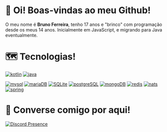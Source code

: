 # 👀 Oi! Boas-vindas ao meu Github!
O meu nome é **Bruno Ferreira**, tenho 17 anos e "brinco" com programação desde os meus 14 anos. Inicialmente em JavaScript, e migrando para Java eventualmente.

# 🗺️ Tecnologias!
[![kotlin](https://img.shields.io/badge/Kotlin-%E2%98%85%E2%98%85%E2%98%86-lightgrey?labelColor=B125EA&logo=Kotlin&style=for-the-badge&logoColor=pink)](https://kotlinlang.org/)
[![java](https://img.shields.io/badge/Java-%E2%98%85%E2%98%85%E2%98%86-lightgrey?labelColor=ffaa00&logo=Java&style=for-the-badge&logoColor=yellow)](https://www.java.com/pt-BR/)

[![mysql](https://img.shields.io/badge/MySQL-★★☆-lightgrey?labelColor=003545&logo=MySQL&style=for-the-badge&logoColor=white)](https://mariadb.org/)
[![mariaDB](https://img.shields.io/badge/MariaDB-★★☆-lightgrey?labelColor=003545&logo=MariaDB&style=for-the-badge&logoColor=white)](https://mariadb.org/)
[![SQLite](https://img.shields.io/badge/SQLite-★★☆-lightgrey?labelColor=003B57&logo=SQLite&style=for-the-badge&logoColor=white)](https://www.sqlite.org/)
[![postgreSQL](https://img.shields.io/badge/PostgreSQL-★★☆-lightgrey?labelColor=4169E1&logo=PostgreSQL&style=for-the-badge&logoColor=white)](https://www.postgresql.org/)
[![mongoDB](https://img.shields.io/badge/MongoDB-★☆☆-lightgrey?labelColor=47A248&logo=MongoDB&style=for-the-badge&logoColor=white)](https://www.mongodb.com/)
[![redis](https://img.shields.io/badge/Redis-%E2%98%85%E2%98%85%E2%98%86-lightgrey?labelColor=7A0C00&logo=Redis&style=for-the-badge&logoColor=red)](https://redis.com)
[![nats](https://img.shields.io/badge/Nats-%E2%98%85%E2%98%85%E2%98%86-lightgrey?labelColor=7A0C00&logo=Nats&style=for-the-badge&logoColor=red)](https://nats.io)
[![spring](https://img.shields.io/badge/Spring-%E2%98%85%E2%98%85%E2%98%86-lightgrey?labelColor=005300&logo=Spring&style=for-the-badge&logoColor=green)](https://spring.io)

# 🍷 Converse comigo por aqui!
[![Discord Presence](https://lanyard.cnrad.dev/api/994391058911871016)](https://discord.com/users/994391058911871016)
